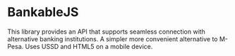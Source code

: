 BankableJS
==========

This library provides an API that supports seamless connection with alternative banking institutions. A simpler more convenient alternative to M-Pesa. Uses USSD and HTML5 on a mobile device.
